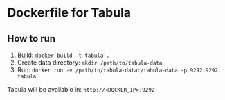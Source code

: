 # Dockerfile for Tabula

## How to run

1. Build: `docker build -t tabula .`
2. Create data directory: `mkdir /path/to/tabula-data`
3. Run: `docker run -v /path/to/tabula-data:/tabula-data -p 9292:9292 tabula`

Tabula will be available in: `http://<DOCKER_IP>:9292`
